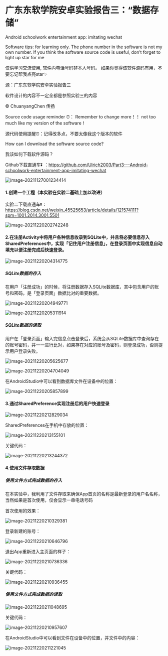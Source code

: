 # 广东东软学院安卓实验报告三：“数据存储”

Android schoolwork entertainment app: imitating wechat

Software tips: for learning only. The phone number in the software is not my own number. If you think the software source code is useful, don’t forget to light up star for me

仅供学习交流使用, 软件内电话号码非本人号码。 如果你觉得该软件源码有用，不要忘记帮我点亮star✨

源：广东东软学院安卓实验报告三

软件设计的内容不一定全都是参照实验三的内容

©️ ChuanyangChen 传扬

Source code usage reminder ⏰： Remember to change more！！ not too much like my version of the software！

源代码使用提醒⏰：记得改多点，不要太像我这个版本的软件

How can I download the software source code?

我该如何下载软件源码？

Github下载直通车⏬ ：https://github.com/Ulrich2003/Part3---Android-schoolwork-entertainment-app-imitating-wechat

![image-20211127001234414](https://img-blog.csdnimg.cn/img_convert/7582a691e3ac0609292cb269d61f4e79.png)

#### 1.创建一个工程（本实验在实验二基础上加以改进）

实验二下载直通车⏬：https://blog.csdn.net/weixin_45525653/article/details/121574111?spm=1001.2014.3001.5501

![image-20211220202742248](https://vichien-public.oss-cn-guangzhou.aliyuncs.com/typora/image-20211220202742248.png)

#### 2.在注册Activity中将用户各种信息收录到SQLite中，并且将必要信息存入SharedPreferences中，实现「记住用户注册信息」，在登录页面中实现信息自动填充以便注册完成后快速登录。

![image-20211220204314775](https://vichien-public.oss-cn-guangzhou.aliyuncs.com/typora/image-20211220204314775.png)

##### SQLite数据的存入

在用户「注册成功」的时候，将注册数据存入SQLite数据库，其中包含用户的账号和密码，是「登录页面」数据比对的重要数据。

![image-20211220204949771](https://vichien-public.oss-cn-guangzhou.aliyuncs.com/typora/image-20211220204949771.png)

![image-20211220205311914](https://vichien-public.oss-cn-guangzhou.aliyuncs.com/typora/image-20211220205311914.png)

##### SQLite数据的读取

用户在「登录页面」输入完信息点击登录后，系统会从SQLite数据库中查询存在的账号密码，并一一进行比对，如果存在对应的账号及密码，则登录成功，否则提示用户登录失败。

![image-20211220205625677](https://vichien-public.oss-cn-guangzhou.aliyuncs.com/typora/image-20211220205625677.png)

![image-20211220204704049](https://vichien-public.oss-cn-guangzhou.aliyuncs.com/typora/image-20211220204704049.png)

在AndroidStudio中可以看到数据库文件在设备中的位置：

![image-20211220205857899](https://vichien-public.oss-cn-guangzhou.aliyuncs.com/typora/image-20211220205857899.png)

#### 3.通过SharedPreference实现注册后的用户快速登录

![image-20211220212829034](https://vichien-public.oss-cn-guangzhou.aliyuncs.com/typora/image-20211220212829034.png)

SharedPreferences在手机中存放的位置：

![image-20211220213155101](https://vichien-public.oss-cn-guangzhou.aliyuncs.com/typora/image-20211220213155101.png)

关键代码：

![image-20211220213244372](https://vichien-public.oss-cn-guangzhou.aliyuncs.com/typora/image-20211220213244372.png)

#### 4.使用文件存取数据

##### 使用文件方式完成数据的存入

在本实验中，我利用了文件存取来确保App首页的名称是最新登录的用户名名称，当然如果是首次使用，仅会显示一串电话号码

首次使用的效果：

![image-20211220210329381](https://vichien-public.oss-cn-guangzhou.aliyuncs.com/typora/image-20211220210329381.png)

登录新建的账号：

![image-20211220210646796](https://vichien-public.oss-cn-guangzhou.aliyuncs.com/typora/image-20211220210646796.png)

退出App重新进入主页面的样子：

![image-20211220210736336](https://vichien-public.oss-cn-guangzhou.aliyuncs.com/typora/image-20211220210736336.png)

关键代码：

![image-20211220210936455](https://vichien-public.oss-cn-guangzhou.aliyuncs.com/typora/image-20211220210936455.png)

##### 使用文件方式完成数据的读取

![image-20211220211048695](https://vichien-public.oss-cn-guangzhou.aliyuncs.com/typora/image-20211220211048695.png)

关键代码：

![image-20211220210957607](https://vichien-public.oss-cn-guangzhou.aliyuncs.com/typora/image-20211220210957607.png)

在AndroidStudio中可以看到文件在设备中的位置，并文件中的内容：

![image-20211220211221045](https://vichien-public.oss-cn-guangzhou.aliyuncs.com/typora/image-20211220211221045.png)

#### 



